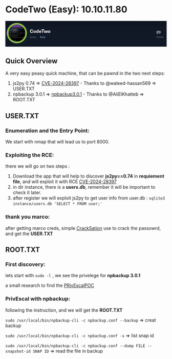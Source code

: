 # CodeTwo (Easy): 10.10.11.80

![Icon](Images/codetwoicon.png)

## Quick Overview

A very easy peasy quick machine, that can be pawnd in the two next steps:
1. js2py 0.74 => [CVE-2024-28397](https://github.com/waleed-hassan569/CVE-2024-28397-command-execution-poc) - Thanks to @waleed-hassan569 => USER.TXT
2. npbackup 3.0.1 => [npbackup3.0.1](https://github.com/AliElKhatteb/npbackup-cli-priv-escalation) - Thanks to @AliElKhatteb => ROOT.TXT

## USER.TXT
### Enumeration and the Entry Point:

We start with nmap that will lead us to port 8000.

### Exploiting the RCE:

there we will go on two steps :
1.  Download the app that will help to discover **js2py==0.74** in **requiement file**, and will exploit it with RCE [CVE-2024-28397](https://github.com/waleed-hassan569/CVE-2024-28397-command-execution-poc)
2.  in dir instance, there is a **users.db**, remember it will be important to check it later.
3.  after register we will exploit js2py to get user info from user.db : `sqlite3 instance/users.db 'SELECT * FROM user;'`

### thank you marco:

after getting marco creds, simple [CrackSation](https://crackstation.net/) use to crack the passowrd, and get the **USER.TXT**

## ROOT.TXT

### First discovery:

lets start with `sudo -l` , we see the privelege for **npbackup 3.0.1**

a small research to find the [PRivEscalPOC](https://github.com/AliElKhatteb/npbackup-cli-priv-escalation)

### PrivEscal with npbackup:

following the instruction, and we will get the **ROOT.TXT**

`sudo /usr/local/bin/npbackup-cli -c npbackup.conf --backup` => creat backup

`sudo /usr/local/bin/npbackup-cli -c npbackup.conf -s` => list snap id

`sudo /usr/local/bin/npbackup-cli -c npbackup.conf --dump FILE --snapshot-id SNAP ID` => read the file in backup
